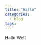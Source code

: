 ```yaml
---
title: "Hallo"
categories:
  - blog
tags:
---
```

Hallo Welt
<!--stackedit_data:
eyJoaXN0b3J5IjpbLTE0ODI2NzA4OTRdfQ==
-->